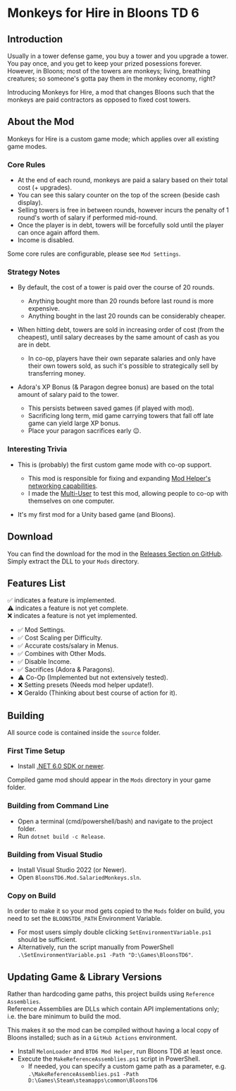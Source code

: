 # Monkeys for Hire in Bloons TD 6

## Introduction

Usually in a tower defense game, you buy a tower and you upgrade a tower. You pay once, and you get to keep your prized posessions forever. However, in Bloons; most of the towers are monkeys; living, breathing creatures; so someone's gotta pay them in the monkey economy, right? 

Introducing Monkeys for Hire, a mod that changes Bloons such that the monkeys are paid contractors as opposed to fixed cost towers.

## About the Mod

Monkeys for Hire is a custom game mode; which applies over all existing game modes.  

### Core Rules
- At the end of each round, monkeys are paid a salary based on their total cost (+ upgrades).  
- You can see this salary counter on the top of the screen (beside cash display).  
- Selling towers is free in between rounds, however incurs the penalty of 1 round's worth of salary if performed mid-round.  
- Once the player is in debt, towers will be forcefully sold until the player can once again afford them.  
- Income is disabled.  

Some core rules are configurable, please see `Mod Settings`.

### Strategy Notes
- By default, the cost of a tower is paid over the course of 20 rounds.  
    - Anything bought more than 20 rounds before last round is more expensive.  
    - Anything bought in the last 20 rounds can be considerably cheaper.  
  
- When hitting debt, towers are sold in increasing order of cost (from the cheapest), until salary decreases by the same amount of cash as you are in debt.
    - In co-op, players have their own separate salaries and only have their own towers sold, as such it's possible to strategically sell by transferring money.  

- Adora's XP Bonus (& Paragon degree bonus) are based on the total amount of salary paid to the tower.  
    - This persists between saved games (if played with mod).  
    - Sacrificing long term, mid game carrying towers that fall off late game can yield large XP bonus.  
    - Place your paragon sacrifices early 😉.  

### Interesting Trivia

- This is (probably) the first custom game mode with co-op support.  
    - This mod is responsible for fixing and expanding [Mod Helper's networking capabilities](https://github.com/gurrenm3/BTD-Mod-Helper/pull/42).  
    - I made the [Multi-User](https://github.com/Sewer56/BloonsTD6.Mod.MultiUser) to test this mod, allowing people to co-op with themselves on one computer.  
  
- It's my first mod for a Unity based game (and Bloons).  

## Download

You can find the download for the mod in the [Releases Section on GitHub](https://github.com/Sewer56/BloonsTD6.Mod.SalariedMonkeys/releases/latest).  
Simply extract the DLL to your `Mods` directory.  

## Features List

✅ indicates a feature is implemented.  
⚠️ indicates a feature is not yet complete.  
❌ indicates a feature is not yet implemented.  

- ✅ Mod Settings.  
- ✅ Cost Scaling per Difficulty.  
- ✅ Accurate costs/salary in Menus.  
- ✅ Combines with Other Mods.  
- ✅ Disable Income.  
- ✅ Sacrifices (Adora & Paragons).  
- ⚠️ Co-Op (Implemented but not extensively tested).  
- ❌ Setting presets (Needs mod helper update!).  
- ❌ Geraldo (Thinking about best course of action for it).  

## Building

All source code is contained inside the `source` folder.  

### First Time Setup

- Install [.NET 6.0 SDK or newer](https://dotnet.microsoft.com/en-us/download).  

Compiled game mod should appear in the `Mods` directory in your game folder.

### Building from Command Line
- Open a terminal (cmd/powershell/bash) and navigate to the project folder.
- Run `dotnet build -c Release`.

### Building from Visual Studio
- Install Visual Studio 2022 (or Newer).
- Open `BloonsTD6.Mod.SalariedMonkeys.sln`.

### Copy on Build

In order to make it so your mod gets copied to the `Mods` folder on build, you need to set the `BLOONSTD6_PATH` Environment Variable.

- For most users simply double clicking `SetEnvironmentVariable.ps1` should be sufficient.
- Alternatively, run the script manually from PowerShell `.\SetEnvironmentVariable.ps1 -Path "D:\Games\BloonsTD6"`.  

## Updating Game & Library Versions 

Rather than hardcoding game paths, this project builds using `Reference Assemblies`.  
Reference Assemblies are DLLs which contain API implementations only; i.e. the bare minimum to build the mod.  

This makes it so the mod can be compiled without having a local copy of Bloons installed; such as in a `GitHub Actions` environment.

- Install `MelonLoader` and `BTD6 Mod Helper`, run Bloons TD6 at least once.
- Execute the `MakeReferenceAssemblies.ps1` script in PowerShell.
    - If needed, you can specify a custom game path as a parameter, e.g. `.\MakeReferenceAssemblies.ps1 -Path D:\Games\Steam\steamapps\common\BloonsTD6`
